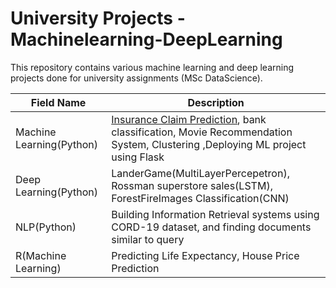 # University Projects - Machinelearning-DeepLearning

This repository contains various machine learning and deep learning projects done for university assignments (MSc DataScience).

| Field Name                                   | Description |
| ---------------------------------------------| -----------  |
| Machine Learning(Python)                     |  [Insurance Claim Prediction](https://github.com/Jhansi-27/Machine_Learning/blob/main/Insurance_Claim_Classifiication.ipynb), bank classification, Movie Recommendation System, Clustering ,Deploying ML project using Flask  |
| Deep Learning(Python)                        | LanderGame(MultiLayerPercepetron), Rossman superstore sales(LSTM), ForestFireImages Classification(CNN) |
| NLP(Python)                                  | Building Information Retrieval systems using CORD-19 dataset, and finding documents similar to query    |
| R(Machine Learning)                          | Predicting Life Expectancy, House Price Prediction   |

